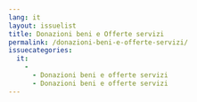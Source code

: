 ```yaml
---
lang: it
layout: issuelist
title: Donazioni beni e Offerte servizi
permalink: /donazioni-beni-e-offerte-servizi/
issuecategories:
  it:
    - 
      - Donazioni beni e offerte servizi
      - Donazioni beni e offerte servizi
---
```

